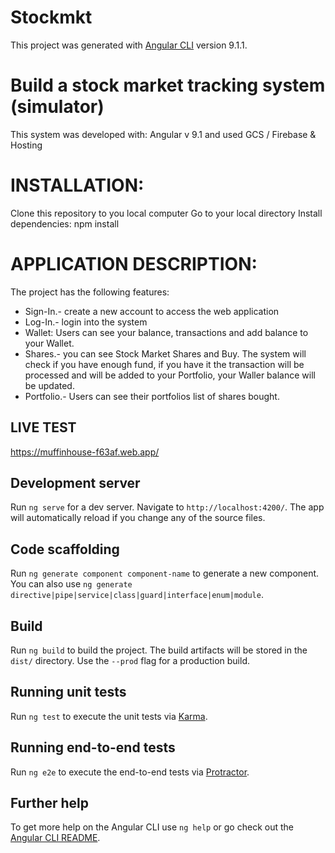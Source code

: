 # Stockmkt

This project was generated with [Angular CLI](https://github.com/angular/angular-cli) version 9.1.1.

# Build a stock market tracking system (simulator)

This system was developed with: Angular v 9.1 and used GCS / Firebase &  Hosting

# INSTALLATION:
Clone this  repository to you local computer
Go to your local directory
Install dependencies:  npm install


# APPLICATION DESCRIPTION:

The project has the following features:

- Sign-In.-  create a new account to access the web application
- Log-In.- login into the system
- Wallet:  Users can see your balance, transactions and add balance to your Wallet.
- Shares.- you can see Stock Market Shares and Buy. The system will check if you have enough fund, if you have it the transaction will be processed and will be  added to your Portfolio, your Waller balance will be updated.
- Portfolio.- Users can see their portfolios list of shares bought.

## LIVE TEST
https://muffinhouse-f63af.web.app/

## Development server

Run `ng serve` for a dev server. Navigate to `http://localhost:4200/`. The app will automatically reload if you change any of the source files.

## Code scaffolding

Run `ng generate component component-name` to generate a new component. You can also use `ng generate directive|pipe|service|class|guard|interface|enum|module`.

## Build

Run `ng build` to build the project. The build artifacts will be stored in the `dist/` directory. Use the `--prod` flag for a production build.

## Running unit tests

Run `ng test` to execute the unit tests via [Karma](https://karma-runner.github.io).

## Running end-to-end tests

Run `ng e2e` to execute the end-to-end tests via [Protractor](http://www.protractortest.org/).

## Further help

To get more help on the Angular CLI use `ng help` or go check out the [Angular CLI README](https://github.com/angular/angular-cli/blob/master/README.md).
